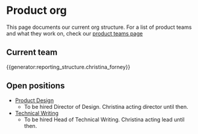 # Product org

This page documents our current org structure. For a list of product teams and what they work on, check our [product teams page](product_teams.md)

## Current team

{{generator:reporting_structure.christina_forney}}

<!-- The content for this page comes from team.yml using reports_to relationships -->

## Open positions

- [Product Design](roles/index.md#product-designer)
  - To be hired Director of Design. Christina acting director until then.
- [Technical Writing](roles/index.md#technical-writer)
  - To be hired Head of Technical Writing. Christina acting lead until then.
